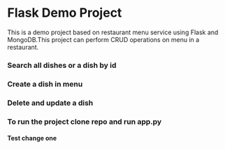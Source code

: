 <h1>Flask Demo Project</h1>
This is a demo project based on restaurant menu service using Flask and MongoDB.This project can perform CRUD operations on menu in a restaurant.
<h3>Search all dishes or a dish by id</h3>
<h3>Create a dish in menu</h3>
<h3>Delete and update a dish</h3>

<h3>To run the project clone repo and run app.py</h3> 
<h4> Test change one</h4>
